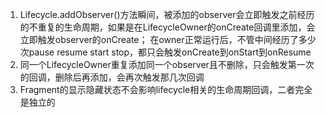 1. Lifecycle.addObserver()方法瞬间，被添加的observer会立即触发之前经历的不重复的生命周期，如果是在LifecycleOwner的onCreate回调里添加，会立即触发observer的onCreate；
   在owner正常运行后，不管中间经历了多少次pause resume start stop，都只会触发onCreate到onStart到onResume
3. 同一个LifecycleOwner重复添加同一个observer且不删除，只会触发第一次的回调，删除后再添加，会再次触发那几次回调
4. Fragment的显示隐藏状态不会影响lifecycle相关的生命周期回调，二者完全是独立的
